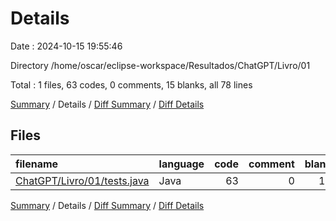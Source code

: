 # Details

Date : 2024-10-15 19:55:46

Directory /home/oscar/eclipse-workspace/Resultados/ChatGPT/Livro/01

Total : 1 files,  63 codes, 0 comments, 15 blanks, all 78 lines

[Summary](results.md) / Details / [Diff Summary](diff.md) / [Diff Details](diff-details.md)

## Files
| filename | language | code | comment | blank | total |
| :--- | :--- | ---: | ---: | ---: | ---: |
| [ChatGPT/Livro/01/tests.java](/ChatGPT/Livro/01/tests.java) | Java | 63 | 0 | 15 | 78 |

[Summary](results.md) / Details / [Diff Summary](diff.md) / [Diff Details](diff-details.md)
